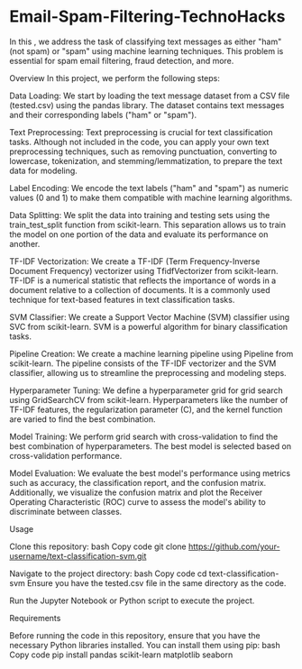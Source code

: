 # Email-Spam-Filtering-TechnoHacks
In this , we address the task of classifying text messages as either "ham" (not spam) or "spam" using machine learning techniques. This problem is essential for spam email filtering, fraud detection, and more.

Overview
In this project, we perform the following steps:

Data Loading: We start by loading the text message dataset from a CSV file (tested.csv) using the pandas library. The dataset contains text messages and their corresponding labels ("ham" or "spam").

Text Preprocessing: Text preprocessing is crucial for text classification tasks. Although not included in the code, you can apply your own text preprocessing techniques, such as removing punctuation, converting to lowercase, tokenization, and stemming/lemmatization, to prepare the text data for modeling.

Label Encoding: We encode the text labels ("ham" and "spam") as numeric values (0 and 1) to make them compatible with machine learning algorithms.

Data Splitting: We split the data into training and testing sets using the train_test_split function from scikit-learn. This separation allows us to train the model on one portion of the data and evaluate its performance on another.

TF-IDF Vectorization: We create a TF-IDF (Term Frequency-Inverse Document Frequency) vectorizer using TfidfVectorizer from scikit-learn. TF-IDF is a numerical statistic that reflects the importance of words in a document relative to a collection of documents. It is a commonly used technique for text-based features in text classification tasks.

SVM Classifier: We create a Support Vector Machine (SVM) classifier using SVC from scikit-learn. SVM is a powerful algorithm for binary classification tasks.

Pipeline Creation: We create a machine learning pipeline using Pipeline from scikit-learn. The pipeline consists of the TF-IDF vectorizer and the SVM classifier, allowing us to streamline the preprocessing and modeling steps.

Hyperparameter Tuning: We define a hyperparameter grid for grid search using GridSearchCV from scikit-learn. Hyperparameters like the number of TF-IDF features, the regularization parameter (C), and the kernel function are varied to find the best combination.

Model Training: We perform grid search with cross-validation to find the best combination of hyperparameters. The best model is selected based on cross-validation performance.

Model Evaluation: We evaluate the best model's performance using metrics such as accuracy, the classification report, and the confusion matrix. Additionally, we visualize the confusion matrix and plot the Receiver Operating Characteristic (ROC) curve to assess the model's ability to discriminate between classes.

Usage

Clone this repository:
bash
Copy code
git clone https://github.com/your-username/text-classification-svm.git

Navigate to the project directory:
bash
Copy code
cd text-classification-svm
Ensure you have the tested.csv file in the same directory as the code.

Run the Jupyter Notebook or Python script to execute the project.

Requirements

Before running the code in this repository, ensure that you have the necessary Python libraries installed. You can install them using pip:
bash
Copy code
pip install pandas scikit-learn matplotlib seaborn
